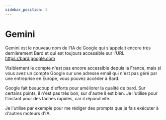 ```yaml
---
sidebar_position: 3
---
```




# Gemini

Gemini est le nouveau nom de l'IA de Google qui s'appelait encore très dernièrement Bard et qui est toujours accessible sur l'URL https://bard.google.com

Visiblement le compte n'est pas encore accessible depuis la France, mais si vous avez un compte Google sur une adresse email qui n'est pas géré par une entreprise en Europe, vous pouvez accéder à Bard.

Google fait beaucoup d'efforts pour améliorer la qualité de bard. Sur certains points, il n'est pas très bon, sur d'autre il est bien. Je l'utilise pour l'instant pour des tâches rapides, car il répond vite.

Je l'utilise par exemple pour me rédiger des prompts que je fais exécuter à d'autres moteurs d'IA.